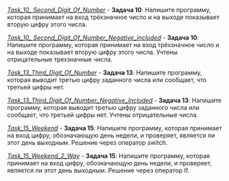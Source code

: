 [*Task_10_ Second_Digit_Of_Number*](https://github.com/IrinaKazantseva/TEST/tree/main/HomeWork2/Task_10_%20Second_Digit_Of_Number) - **Задача 10**: Напишите программу, которая принимает на вход трёхзначное число и на выходе показывает вторую цифру этого числа.

[*Task_10_ Second_Digit_Of_Number_Negative_included*](https://github.com/IrinaKazantseva/TEST/tree/main/HomeWork2/Task_10_%20Second_Digit_Of_Number_Negative_included) - **Задача 10**: Напишите программу, которая принимает на вход трёхзначное число и на выходе показывает вторую цифру этого числа. Учтены отрицательные трехзначные числа. 

[*Task_13_Third_Digit_Of_Number*](https://github.com/IrinaKazantseva/TEST/tree/main/HomeWork2/Task_13_Third_Digit_Of_Number) - **Задача 13**: Напишите программу, которая выводит третью цифру заданного числа или сообщает, что третьей цифры нет. 

[*Task_13_Third_Digit_Of_Number_Negative_Included*](https://github.com/IrinaKazantseva/TEST/tree/main/HomeWork2/Task_13_Third_Digit_Of_Number_Negative_Included) - **Задача 13**: Напишите программу, которая выводит третью цифру заданного числа или сообщает, что третьей цифры нет. Учтены отрицательные числа.

[*Task_15_Weekend*](https://github.com/IrinaKazantseva/TEST/tree/main/HomeWork2/Task_15_Weekend) - **Задача 15**: Напишите программу, которая принимает на вход цифру, обозначающую день недели, и проверяет, является ли этот день выходным. Решение через оператор switch.

[*Task_15_Weekend_2_Way*](https://github.com/IrinaKazantseva/TEST/tree/main/HomeWork2/Task_15_Weekend_2_Way) - **Задача 15**: Напишите программу, которая принимает на вход цифру, обозначающую день недели, и проверяет, является ли этот день выходным. Решение через оператор If.